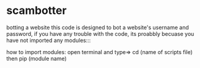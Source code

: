 # scambotter
botting a website
this code is designed to bot a website's username and password, if you have any trouble with the code, its proabbly becuase you have not
imported any modules:::

how to import modules:
open terminal and type=>  cd (name of scripts file)
then pip (module name)
